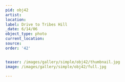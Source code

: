 ```yaml
---
pid: obj42
artist: 
location: 
label: Drive to Tribes Hill
_date: 6/14/06
object_type: photo
current_location: 
source: 
order: '42'


teaser: /images/gallery/simple/obj42/thumbnail.jpg
image: /images/gallery/simple/obj42/full.jpg
 
---
```

